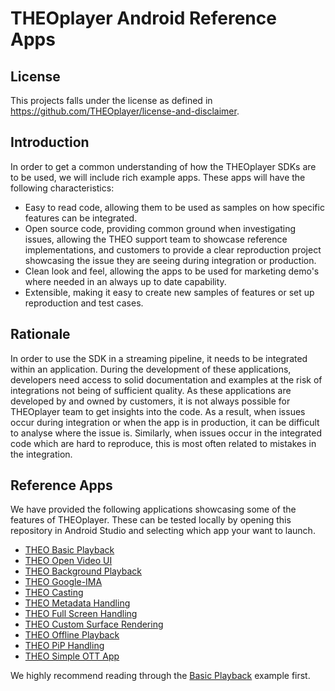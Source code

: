 # THEOplayer Android Reference Apps

## License

This projects falls under the license as defined in https://github.com/THEOplayer/license-and-disclaimer.

## Introduction

In order to get a common understanding of how the THEOplayer SDKs are to be used, we will include
rich example apps. These apps will have the following characteristics:

  * Easy to read code, allowing them to be used as samples on how specific features can be integrated.
  * Open source code, providing common ground when investigating issues, allowing the THEO support
    team to showcase reference implementations, and customers to provide a clear reproduction project
    showcasing the issue they are seeing during integration or production.
  * Clean look and feel, allowing the apps to be used for marketing demo's where needed in an always
    up to date capability.
  * Extensible, making it easy to create new samples of features or set up reproduction and test cases.


## Rationale

In order to use the SDK in a streaming pipeline, it needs to be integrated within an application.
During the development of these applications, developers need access to solid documentation and
examples at the risk of integrations not being of sufficient quality. As these applications are
developed by and owned by customers, it is not always possible for THEOplayer team to get insights
into the code. As a result, when issues occur during integration or when the app is in production,
it can be difficult to analyse where the issue is. Similarly, when issues occur in the integrated
code which are hard to reproduce, this is most often related to mistakes in the integration.


## Reference Apps

We have provided the following applications showcasing some of the features of THEOplayer. 
These can be tested locally by opening this repository in Android Studio and selecting which app your want to launch.

  * [THEO Basic Playback](./basic-playback/README.md)
  * [THEO Open Video UI](./open-video-ui/README.md)
  * [THEO Background Playback](./background-playback/README.md)
  * [THEO Google-IMA](./google-ima/README.md)
  * [THEO Casting](./google-cast/README.md)
  * [THEO Metadata Handling](./metadata-handling/README.md)
  * [THEO Full Screen Handling](./full-screen-handling/README.md)
  * [THEO Custom Surface Rendering](./custom-surface-rendering/README.md)
  * [THEO Offline Playback](./offline-playback/README.md)
  * [THEO PiP Handling](./pip-handling/README.md)
  * [THEO Simple OTT App](./simple-ott/README.md)

We highly recommend reading through the [Basic Playback](./basic-playback/README.md) example first.